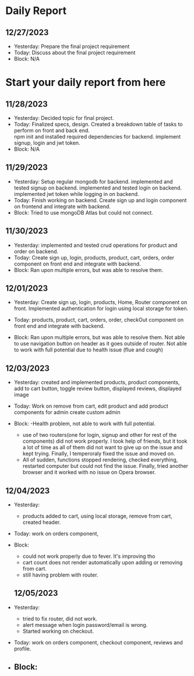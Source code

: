 # Daily Report

## 12/27/2023

- Yesterday: Prepare the final project requirement
- Today: Discuss about the final project requirement
- Block: N/A

# Start your daily report from here

## 11/28/2023

- Yesterday:
  Decided topic for final project.
- Today:
  Finalized specs, design.
  Created a breakdown table of tasks to perform on front and back end.  
   npm init and installed required dependencies for backend.
  implement signup, login and jwt token.
- Block: N/A

## 11/29/2023

- Yesterday:
  Setup regular mongodb for backend.
  implemented and tested signup on backend.
  implemented and tested login on backend.
  implemented jwt token while logging in on backend.
- Today:
  Finish working on backend.
  Create sign up and login component on frontend and integrate with backend.
- Block:
  Tried to use mongoDB Atlas but could not connect.

## 11/30/2023

- Yesterday:
  implemented and tested crud operations for product and order on backend.
- Today:
  Create sign up, login, products, product, cart, orders, order component on front end and integrate with backend.
- Block:
  Ran upon multiple errors, but was able to resolve them.

## 12/01/2023

- Yesterday:
  Create sign up, login, products, Home, Router component on front.
  Implemented authentication for login using local storage for token.

- Today:
  products, product, cart, orders, order, checkOut component on front end and integrate with backend.
- Block:
  Ran upon multiple errors, but was able to resolve them.
  Not able to use navigation button on header as it goes outside of router.
  Not able to work with full potential due to health issue (flue and cough)

## 12/03/2023

- Yesterday:
  created and implemented products, product components, add to cart button, toggle review button, displayed reviews, displayed image

- Today:
  Work on remove from cart, edit product and add product components for admin
  create custom admin
- Block:
  -Health problem, not able to work with full potential.
  - use of two routers(one for login, signup and other for rest of the components) did not work properly. I took help of friends, but it took a lot of time as all of them did not want to give up on the issue and kept trying. Finally, I temperoraly fixed the issue and moved on.
  - All of sudden, functions stopped rendering, checked everything, restarted computer but could not find the issue. Finally, tried another browser and it worked with no issue on Opera browser.

## 12/04/2023

- Yesterday:

  - products added to cart, using local storage, remove from cart, created header.

- Today:
  work on orders component,
- Block:

  - could not work properly due to fever. It's improving tho
  - cart count does not render automatically upon adding or removing from cart.
  - still having problem with router.

  ## 12/05/2023

- Yesterday:

  - tried to fix router, did not work.
  - alert message when login password/email is wrong.
  - Started working on checkout.

- Today:
  work on orders component, checkout component, reviews and profile.

- Block:
  -

